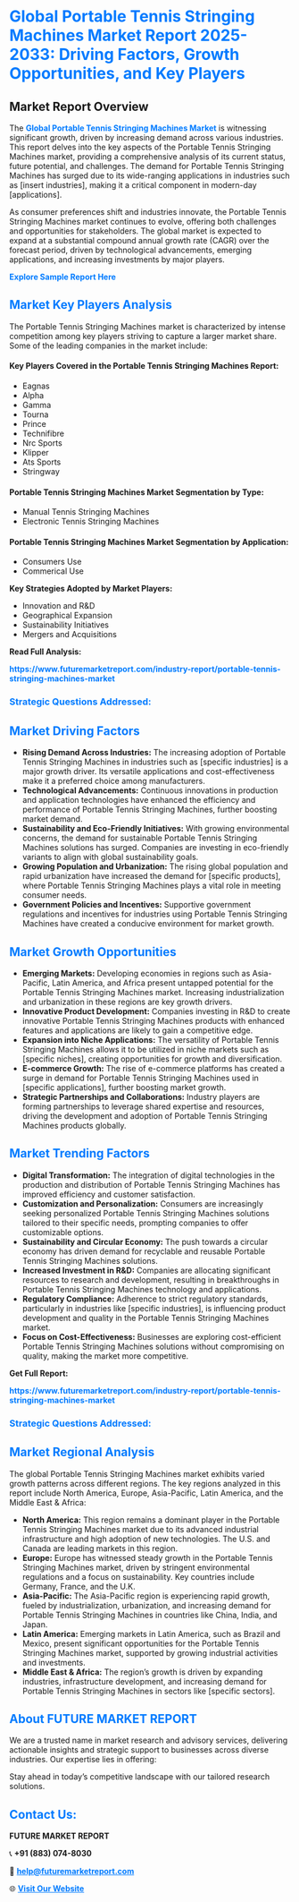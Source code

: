 <h1 style="color: #007BFF;">Global Portable Tennis Stringing Machines Market Report 2025-2033: Driving Factors, Growth Opportunities, and Key Players</h1>

<section id="overview">
<h2>Market Report Overview</h2>
<p>The <a href="https://www.futuremarketreport.com/industry-report/portable-tennis-stringing-machines-market" style="color: #007BFF; text-decoration: none;"><strong>Global Portable Tennis Stringing Machines Market</strong></a> is witnessing significant growth, driven by increasing demand across various industries. This report delves into the key aspects of the Portable Tennis Stringing Machines market, providing a comprehensive analysis of its current status, future potential, and challenges. The demand for Portable Tennis Stringing Machines has surged due to its wide-ranging applications in industries such as [insert industries], making it a critical component in modern-day [applications].</p>
<p>As consumer preferences shift and industries innovate, the Portable Tennis Stringing Machines market continues to evolve, offering both challenges and opportunities for stakeholders. The global market is expected to expand at a substantial compound annual growth rate (CAGR) over the forecast period, driven by technological advancements, emerging applications, and increasing investments by major players.</p>
</section>

<section id="overview">
<p><a href="https://www.futuremarketreport.com/request-sample/reportId=56324" style="color: #007BFF; text-decoration: none;"><strong>Explore Sample Report Here</strong></a></p>
</section>

<section id="key-players">
<h2 style="color: #007BFF;">Market Key Players Analysis</h2>
<p>The Portable Tennis Stringing Machines market is characterized by intense competition among key players striving to capture a larger market share. Some of the leading companies in the market include:</p>
<h4>Key Players Covered in the Portable Tennis Stringing Machines Report:</h4>
<ul><li>Eagnas</li><li>Alpha</li><li>Gamma</li><li>Tourna</li><li>Prince</li><li>Technifibre</li><li>Nrc Sports</li><li>Klipper</li><li>Ats Sports</li><li>Stringway</li></ul>
<h4>Portable Tennis Stringing Machines Market Segmentation by Type:</h4>
<ul><li>Manual Tennis Stringing Machines</li><li>Electronic Tennis Stringing Machines</li></ul>

<h4>Portable Tennis Stringing Machines Market Segmentation by Application:</h4>
<ul><li>Consumers Use</li><li>Commerical Use</li></ul>
<p><strong>Key Strategies Adopted by Market Players:</strong></p>
<ul>
<li>Innovation and R&D</li>
<li>Geographical Expansion</li>
<li>Sustainability Initiatives</li>
<li>Mergers and Acquisitions</li>
</ul>
</section>

<section>
<p><strong>Read Full Analysis: </strong></p><a href="https://www.futuremarketreport.com/industry-report/portable-tennis-stringing-machines-market" style="color: #007BFF; text-decoration: none;"><strong>https://www.futuremarketreport.com/industry-report/portable-tennis-stringing-machines-market</strong></a>
<h3 style="color: #007BFF;">Strategic Questions Addressed:</h3>
</section>

<section id="driving-factors">
<h2 style="color: #007BFF;">Market Driving Factors</h2>
<ul>
<li><strong>Rising Demand Across Industries:</strong> The increasing adoption of Portable Tennis Stringing Machines in industries such as [specific industries] is a major growth driver. Its versatile applications and cost-effectiveness make it a preferred choice among manufacturers.</li>
<li><strong>Technological Advancements:</strong> Continuous innovations in production and application technologies have enhanced the efficiency and performance of Portable Tennis Stringing Machines, further boosting market demand.</li>
<li><strong>Sustainability and Eco-Friendly Initiatives:</strong> With growing environmental concerns, the demand for sustainable Portable Tennis Stringing Machines solutions has surged. Companies are investing in eco-friendly variants to align with global sustainability goals.</li>
<li><strong>Growing Population and Urbanization:</strong> The rising global population and rapid urbanization have increased the demand for [specific products], where Portable Tennis Stringing Machines plays a vital role in meeting consumer needs.</li>
<li><strong>Government Policies and Incentives:</strong> Supportive government regulations and incentives for industries using Portable Tennis Stringing Machines have created a conducive environment for market growth.</li>
</ul>
</section>

<section id="growth-opportunities">
<h2 style="color: #007BFF;">Market Growth Opportunities</h2>
<ul>
<li><strong>Emerging Markets:</strong> Developing economies in regions such as Asia-Pacific, Latin America, and Africa present untapped potential for the Portable Tennis Stringing Machines market. Increasing industrialization and urbanization in these regions are key growth drivers.</li>
<li><strong>Innovative Product Development:</strong> Companies investing in R&D to create innovative Portable Tennis Stringing Machines products with enhanced features and applications are likely to gain a competitive edge.</li>
<li><strong>Expansion into Niche Applications:</strong> The versatility of Portable Tennis Stringing Machines allows it to be utilized in niche markets such as [specific niches], creating opportunities for growth and diversification.</li>
<li><strong>E-commerce Growth:</strong> The rise of e-commerce platforms has created a surge in demand for Portable Tennis Stringing Machines used in [specific applications], further boosting market growth.</li>
<li><strong>Strategic Partnerships and Collaborations:</strong> Industry players are forming partnerships to leverage shared expertise and resources, driving the development and adoption of Portable Tennis Stringing Machines products globally.</li>
</ul>
</section>

<section id="trending-factors">
<h2 style="color: #007BFF;">Market Trending Factors</h2>
<ul>
<li><strong>Digital Transformation:</strong> The integration of digital technologies in the production and distribution of Portable Tennis Stringing Machines has improved efficiency and customer satisfaction.</li>
<li><strong>Customization and Personalization:</strong> Consumers are increasingly seeking personalized Portable Tennis Stringing Machines solutions tailored to their specific needs, prompting companies to offer customizable options.</li>
<li><strong>Sustainability and Circular Economy:</strong> The push towards a circular economy has driven demand for recyclable and reusable Portable Tennis Stringing Machines solutions.</li>
<li><strong>Increased Investment in R&D:</strong> Companies are allocating significant resources to research and development, resulting in breakthroughs in Portable Tennis Stringing Machines technology and applications.</li>
<li><strong>Regulatory Compliance:</strong> Adherence to strict regulatory standards, particularly in industries like [specific industries], is influencing product development and quality in the Portable Tennis Stringing Machines market.</li>
<li><strong>Focus on Cost-Effectiveness:</strong> Businesses are exploring cost-efficient Portable Tennis Stringing Machines solutions without compromising on quality, making the market more competitive.</li>
</ul>
</section>

<section>
<p><strong>Get Full Report: </strong></p><a href="https://www.futuremarketreport.com/industry-report/portable-tennis-stringing-machines-market" style="color: #007BFF; text-decoration: none;"><strong>https://www.futuremarketreport.com/industry-report/portable-tennis-stringing-machines-market</strong></a>
<h3 style="color: #007BFF;">Strategic Questions Addressed:</h3>
</section>


<section id="regional-analysis">
<h2 style="color: #007BFF;">Market Regional Analysis</h2>
<p>The global Portable Tennis Stringing Machines market exhibits varied growth patterns across different regions. The key regions analyzed in this report include North America, Europe, Asia-Pacific, Latin America, and the Middle East & Africa:</p>
<ul>
<li><strong>North America:</strong> This region remains a dominant player in the Portable Tennis Stringing Machines market due to its advanced industrial infrastructure and high adoption of new technologies. The U.S. and Canada are leading markets in this region.</li>
<li><strong>Europe:</strong> Europe has witnessed steady growth in the Portable Tennis Stringing Machines market, driven by stringent environmental regulations and a focus on sustainability. Key countries include Germany, France, and the U.K.</li>
<li><strong>Asia-Pacific:</strong> The Asia-Pacific region is experiencing rapid growth, fueled by industrialization, urbanization, and increasing demand for Portable Tennis Stringing Machines in countries like China, India, and Japan.</li>
<li><strong>Latin America:</strong> Emerging markets in Latin America, such as Brazil and Mexico, present significant opportunities for the Portable Tennis Stringing Machines market, supported by growing industrial activities and investments.</li>
<li><strong>Middle East & Africa:</strong> The region’s growth is driven by expanding industries, infrastructure development, and increasing demand for Portable Tennis Stringing Machines in sectors like [specific sectors].</li>
</ul>
</section>

<footer>
<h2 style="color: #007BFF;">About FUTURE MARKET REPORT</h2>
<p>We are a trusted name in market research and advisory services, delivering actionable insights and strategic support to businesses across diverse industries. Our expertise lies in offering:</p>

<p>Stay ahead in today’s competitive landscape with our tailored research solutions.</p>

<h2 style="color: #007BFF;">Contact Us:</h2>
<p><strong>FUTURE MARKET REPORT</strong></p>
<p>📞 <strong>+91 (883) 074-8030</strong></p>
<p>📧 <strong><a href="mailto:help@futuremarketreport.com" style="color: #007BFF;">help@futuremarketreport.com</a></strong></p>
<p>🌐 <strong><a href="https://www.futuremarketreport.com/" style="color: #007BFF;">Visit Our Website</a></strong></p>
</footer>